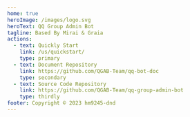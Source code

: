 ```yaml
---
home: true
heroImage: /images/logo.svg
heroText: QQ Group Admin Bot
tagline: Based By Mirai & Graia
actions:
  - text: Quickly Start
    link: /us/quickstart/
    type: primary
  - text: Document Repository
    link: https://github.com/QGAB-Team/qq-bot-doc
    type: secondary
  - text: Source Code Repository
    link: https://github.com/QGAB-Team/qq-group-admin-bot
    type: thirdly
footer: Copyright © 2023 hm9245-dnd
---
```

